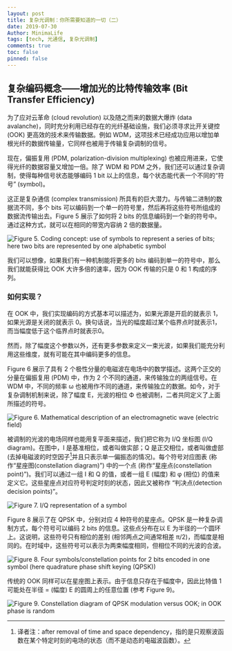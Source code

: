 ```yaml
---
layout: post
title: 复杂光调制：你所需要知道的一切（二）
date: 2019-07-30
Author: MinimaLife
tags: [tech, 光通信, 复杂光调制]
comments: true
toc: false
pinned: false
---
```


## 复杂编码概念——增加光的比特传输效率 (Bit Transfer Efficiency)

为了应对云革命 (cloud revolution) 以及随之而来的数据大爆炸 (data avalanche)，同时充分利用已经存在的光纤基础设施，我们必须寻求比开关键控 (OOK) 更高效的技术来传输数据。例如 WDM，这项技术已经成功应用以增加单根光纤的数据传输量，它同样也被用于传输复杂调制的信号。

现在，偏振复用 (PDM, polarization-division multiplexing) 也被应用进来，它使得光纤的数据容量又增加一倍。除了 WDM 和 PDM 之外，我们还可以通过复杂调制，使得每种信号状态能够编码 1 bit 以上的信息，每个状态能代表一个不同的“符号” (symbol)。

这正是复杂通信 (complex transmission) 所具有的巨大潜力。与传输二进制的数据流不同，多个 bits 可以编码到一个单一的符号里，然后再将这些符号所组成的数据流传输出去。Figure 5 展示了如何将 2 bits 的信息编码到一个新的符号中。通过这种方式，就可以在相同的带宽内容纳 2 倍的数据量。

![Figure 5. Coding concept: use of symbols to represent a series of bits; here two bits are represented by one alphabetic symbol](https://minimalife-1259728342.cos.ap-shanghai.myqcloud.com/img/2019-07/complex-modulation-figure05.png)

我们可以想像，如果我们有一种机制能将更多的 bits 编码到单一的符号中，那么我们就能获得比 OOK 大许多倍的速率，因为 OOK 传输的只是 0 和 1 构成的序列。

### 如何实现？

在 OOK 中，我们实现编码的方式基本可以描述为，如果光源是开启的就表示 1，如果光源是关闭的就表示 0。换句话说，当光的幅度超过某个临界点时就表示1，而当幅度低于这个临界点时就表示0。

然而，除了幅度这个参数以外，还有更多参数来定义一束光波，如果我们能充分利用这些维度，就有可能在其中编码更多的信息。

Figure 6 展示了具有 2 个极性分量的电磁波在电场中的数学描述。这两个正交的分量在偏振复用 (PDM) 中，作为 2 个不同的通道，来传输独立的两组信号。在 WDM 中，不同的频率 ω 也被用作不同的通道，来传输独立的数据。如今，对于复杂调制机制来说，除了幅度 E，光波的相位 Ф 也被调制，二者共同定义了上面所描述的符号。

![Figure 6. Mathematical description of an electromagnetic wave (electric field)](https://minimalife-1259728342.cos.ap-shanghai.myqcloud.com/img/2019-07/complex-modulation-figure06.png)

被调制的光波的电场同样也能用复平面来描述，我们把它称为 I/Q 坐标图 (I/Q diagram)。在图中，I 是基准相位，或者叫做实部；Q 是正交相位，或者叫做虚部 (去掉电磁波的时空因子[^1]并且只表示单一偏振态的情况)。每个符号对应图表 (称作“星座图(constellation diagram)”) 中的一个点 (称作“星座点(constellation point)”)。我们可以通过一组 I 和 Q 的值，或者一组 E (幅度) 和 φ (相位) 的值来定义它。这些星座点对应符号判定时刻的状态，因此又被称作 “判决点(detection decision points)”。

![Figure 7. I/Q representation of a symbol](https://minimalife-1259728342.cos.ap-shanghai.myqcloud.com/img/2019-07/complex-modulation-figure07.png)

Figure 8 展示了在 QPSK 中，分别对应 4 种符号的星座点。QPSK 是一种复杂调制方式，每个符号可以编码 2 bits 的信息。这些点分布在以 E 为半径的一个圆环上。这说明，这些符号只有相位的差别 (相邻两点之间通常相差 π/2)，而幅度是相同的。在时域中，这些符号可以表示为两束幅度相同，但相位不同的光波的合波。

![Figure 8. Four symbols/constellation points for 2 bits encoded in one symbol (here quadrature phase shift keying (QPSK))](https://minimalife-1259728342.cos.ap-shanghai.myqcloud.com/img/2019-07/complex-modulation-figure08.png)

传统的 OOK 同样可以在星座图上表示。由于信息只存在于幅度中，因此比特值 1 可能处在半径 = (幅度) E 的圆周上的任意位置 (参考 Figure 9)。

![Figure 9. Constellation diagram of QPSK modulation versus OOK; in OOK phase is random](https://minimalife-1259728342.cos.ap-shanghai.myqcloud.com/img/2019-07/complex-modulation-figure09.png)

[^1]: 译者注：after removal of time and space dependency，指的是只观察波函数在某个特定时刻的电场的状态（而不是动态的电磁波函数）。
